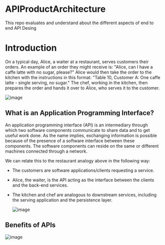 # APIProductArchitecture
This repo evaluates and understand about the different aspects of end to end API Desing
# Introduction
On a typical day, Alice, a waiter at a restaurant, serves customers their orders. An example of an order they might receive is: "Alice, can I have a caffe latte with no sugar, please?" Alice would then take the order to the kitchen with the instructions in this format: "Table 10, Customer A: One caffe latte - single serving, no sugar." The chef, working in the kitchen, then prepares the order and hands it over to Alice, who serves it to the customer.

![image](https://github.com/user-attachments/assets/1c26d66c-ade4-4a94-abef-bd61901a6cc1)

## What is an Application Programming Interface?
An application programming interface (API) is an intermediary through which two software components communicate to share data and to get useful work done. As the name implies, exchanging information is possible because of the presence of a software interface between these components. The software components can reside on the same or different machines connected through a network.

We can relate this to the restaurant analogy above in the following way:
* The customers are software applications/clients requesting a service.
* Alice, the waiter, is the API acting as the interface between the clients and the back-end services.
* The kitchen and chef are analogous to downstream services, including the serving application and the persistence layer.

  ![image](https://github.com/user-attachments/assets/4e57612d-47ef-46d2-93f5-489a140488ee)

## Benefits of APIs
  ![image](https://github.com/user-attachments/assets/9cf4063c-883c-4070-9223-8ad6b3aeff58)




